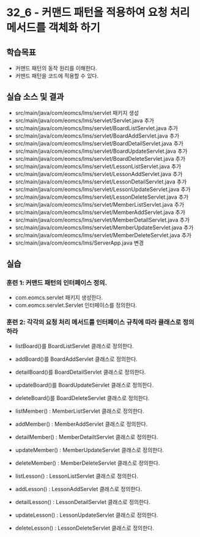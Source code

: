 # 32_6 - 커맨드 패턴을 적용하여 요청 처리 메서드를 객체화 하기

## 학습목표

- 커맨드 패턴의 동작 원리를 이해한다.
- 커맨드 패턴을 코드에 적용할 수 있다.

## 실습 소스 및 결과

- src/main/java/com/eomcs/lms/servlet 패키지 생성
- src/main/java/com/eomcs/lms/servlet/Servlet.java 추가
- src/main/java/com/eomcs/lms/servlet/BoardListServlet.java 추가
- src/main/java/com/eomcs/lms/servlet/BoardAddServlet.java 추가
- src/main/java/com/eomcs/lms/servlet/BoardDetailServlet.java 추가
- src/main/java/com/eomcs/lms/servlet/BoardUpdateServlet.java 추가
- src/main/java/com/eomcs/lms/servlet/BoardDeleteServlet.java 추가
- src/main/java/com/eomcs/lms/servlet/LessonListServlet.java 추가
- src/main/java/com/eomcs/lms/servlet/LessonAddServlet.java 추가
- src/main/java/com/eomcs/lms/servlet/LessonDetailServlet.java 추가
- src/main/java/com/eomcs/lms/servlet/LessonUpdateServlet.java 추가
- src/main/java/com/eomcs/lms/servlet/LessonDeleteServlet.java 추가
- src/main/java/com/eomcs/lms/servlet/MemberListServlet.java 추가
- src/main/java/com/eomcs/lms/servlet/MemberAddServlet.java 추가
- src/main/java/com/eomcs/lms/servlet/MemberDetailServlet.java 추가
- src/main/java/com/eomcs/lms/servlet/MemberUpdateServlet.java 추가
- src/main/java/com/eomcs/lms/servlet/MemberDeleteServlet.java 추가
- src/main/java/com/eomcs/lms/ServerApp.java 변경

## 실습

### 훈련 1: 커맨드 패턴의 인터페이스 정의.

- com.eomcs.servlet 패키지 생성한다.
- com.eomcs.servlet.Servlet 인터페이스를 정의한다.

### 훈련 2: 각각의 요청 처리 메서드를 인터페이스 규칙에 따라 클래스로 정의하라

- listBoard()를 BoardListServlet 클래스로 정의한다.
- addBoard()를 BoardAddServlet 클래스로 정의한다.
- detailBoard()를 BoardDetailServlet 클래스로 정의한다.
- updateBoard()를 BoardUpdateServlet 클래스로 정의한다.
- deleteBoard()를 BoardDeleteServlet 클래스로 정의한다.

- listMember() : MemberListServlet 클래스로 정의한다.
- addMember() : MemberAddServlet 클래스로 정의한다.
- detailMember() : MemberDetailtServlet 클래스로 정의한다.
- updateMember() : MemberUpdateServlet 클래스로 정의한다.
- deleteMember() : MemberDeleteServlet 클래스로 정의한다.
 
- listLesson() : LessonListServlet 클래스로 정의한다.
- addLesson() : LessonAddServlet 클래스로 정의한다.
- detailLesson() : LessonDetailServlet 클래스로 정의한다.
- updateLesson() : LessonUpdateServlet 클래스로 정의한다.
- deleteLesson() : LessonDeleteServlet 클래스로 정의한다.